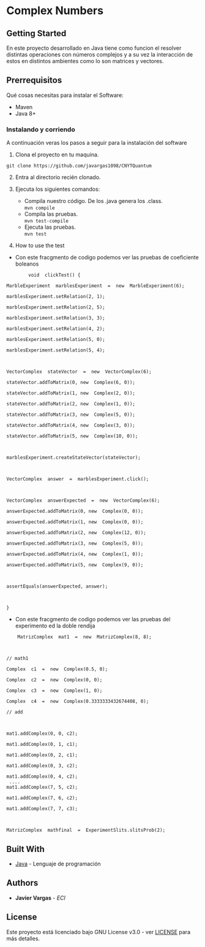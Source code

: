 
# Complex Numbers

## Getting Started
En este proyecto desarrollado en Java tiene como funcion el resolver  distintas operaciones con números complejos y a su vez la interacción de estos en distintos ambientes como lo son matrices y vectores.
## Prerrequisitos

Qué cosas necesitas para instalar el Software:

- Maven
- Java 8+


### Instalando y corriendo

A continuación veras los pasos a seguir para la instalación del software

1. Clona el proyecto en tu maquina.

```
git clone https://github.com/javargas1098/CNYTQuantum

```

2. Entra al directorio recién clonado.

3. Ejecuta los siguientes comandos:
	- Compila nuestro código. De los .java genera los .class.  
    `mvn compile`
	-   Compila las pruebas.  
    `mvn test-compile`
	-   Ejecuta las pruebas.  
    `mvn test`
4. How to use the test

 - Con este fracgmento de codigo podemos ver las pruebas de coeficiente boleanos

```  
		void  clickTest() {

MarbleExperiment  marblesExperiment  =  new  MarbleExperiment(6);

marblesExperiment.setRelation(2, 1);

marblesExperiment.setRelation(2, 5);

marblesExperiment.setRelation(3, 3);

marblesExperiment.setRelation(4, 2);

marblesExperiment.setRelation(5, 0);

marblesExperiment.setRelation(5, 4);

  

VectorComplex  stateVector  =  new  VectorComplex(6);

stateVector.addToMatrix(0, new  Complex(6, 0));

stateVector.addToMatrix(1, new  Complex(2, 0));

stateVector.addToMatrix(2, new  Complex(1, 0));

stateVector.addToMatrix(3, new  Complex(5, 0));

stateVector.addToMatrix(4, new  Complex(3, 0));

stateVector.addToMatrix(5, new  Complex(10, 0));

  

marblesExperiment.createStateVector(stateVector);

  

VectorComplex  answer  =  marblesExperiment.click();

  

VectorComplex  answerExpected  =  new  VectorComplex(6);

answerExpected.addToMatrix(0, new  Complex(0, 0));

answerExpected.addToMatrix(1, new  Complex(0, 0));

answerExpected.addToMatrix(2, new  Complex(12, 0));

answerExpected.addToMatrix(3, new  Complex(5, 0));

answerExpected.addToMatrix(4, new  Complex(1, 0));

answerExpected.addToMatrix(5, new  Complex(9, 0));

  

assertEquals(answerExpected, answer);

  

}
```

 - Con este fracgmento de codigo podemos ver las pruebas del experimento ed la doble rendija 

```  
	MatrizComplex  mat1  =  new  MatrizComplex(8, 8);

  

// math1

Complex  c1  =  new  Complex(0.5, 0);

Complex  c2  =  new  Complex(0, 0);

Complex  c3  =  new  Complex(1, 0);

Complex  c4  =  new  Complex(0.3333333432674408, 0);

// add

  

mat1.addComplex(0, 0, c2);

mat1.addComplex(0, 1, c1);

mat1.addComplex(0, 2, c1);

mat1.addComplex(0, 3, c2);

mat1.addComplex(0, 4, c2);
 ....
mat1.addComplex(7, 5, c2);

mat1.addComplex(7, 6, c2);

mat1.addComplex(7, 7, c3);

  

MatrizComplex  mathfinal  =  ExperimentSlits.slitsProb(2);
```
 	
## Built With

* [Java](https://www.java.com/es/) - Lenguaje de programación


## Authors

* **Javier Vargas** - *ECI*
## License

Este proyecto está licenciado bajo GNU  License v3.0 - ver [LICENSE](LICENSE) para más detalles.
